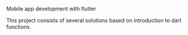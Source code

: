 Mobile app development with flutter

This project consists of several solutions based on introduction to  dart functions.


